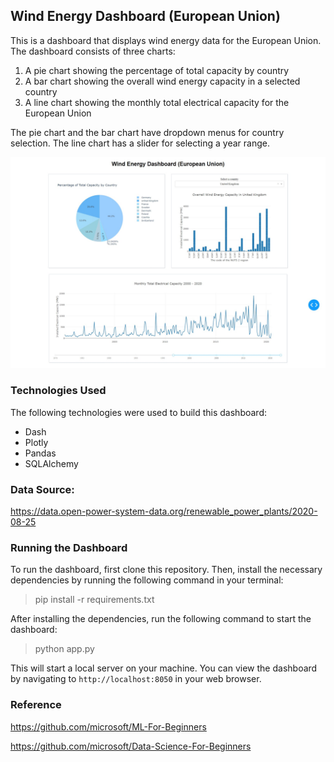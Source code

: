 ## Wind Energy Dashboard (European Union)

This is a dashboard that displays wind energy data for the European Union. The dashboard consists of three charts:

1. A pie chart showing the percentage of total capacity by country
2. A bar chart showing the overall wind energy capacity in a selected country
3. A line chart showing the monthly total electrical capacity for the European Union

The pie chart and the bar chart have dropdown menus for country selection. The line chart has a slider for selecting a year range.

![Screenshot](Screenshot.jpeg)

### Technologies Used

The following technologies were used to build this dashboard:

- Dash
- Plotly
- Pandas
- SQLAlchemy


### Data Source:

https://data.open-power-system-data.org/renewable_power_plants/2020-08-25

### Running the Dashboard

To run the dashboard, first clone this repository. Then, install the necessary dependencies by running the following command in your terminal:

> pip install -r requirements.txt

After installing the dependencies, run the following command to start the dashboard:

> python app.py

This will start a local server on your machine. You can view the dashboard by navigating to `http://localhost:8050` in your web browser.

### Reference
https://github.com/microsoft/ML-For-Beginners

https://github.com/microsoft/Data-Science-For-Beginners